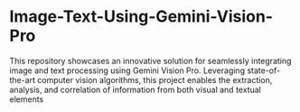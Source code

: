 # Image-Text-Using-Gemini-Vision-Pro
This repository showcases an innovative solution for seamlessly integrating image and text processing using Gemini Vision Pro. Leveraging state-of-the-art computer vision algorithms, this project enables the extraction, analysis, and correlation of information from both visual and textual elements
